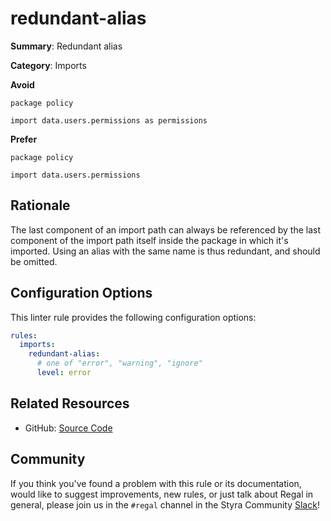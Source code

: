 # redundant-alias

**Summary**: Redundant alias

**Category**: Imports

**Avoid**
```rego
package policy

import data.users.permissions as permissions
```

**Prefer**
```rego
package policy

import data.users.permissions
```

## Rationale

The last component of an import path can always be referenced by the last
component of the import path itself inside the package in which it's imported.
Using an alias with the same name is thus redundant, and should be omitted.

## Configuration Options

This linter rule provides the following configuration options:

```yaml
rules:
  imports:
    redundant-alias:
      # one of "error", "warning", "ignore"
      level: error
```

## Related Resources

- GitHub: [Source Code](https://github.com/StyraInc/regal/blob/main/bundle/regal/rules/imports/redundant-alias/redundant_alias.rego)

## Community

If you think you've found a problem with this rule or its documentation, would like to suggest improvements, new rules,
or just talk about Regal in general, please join us in the `#regal` channel in the Styra Community
[Slack](https://communityinviter.com/apps/styracommunity/signup)!
